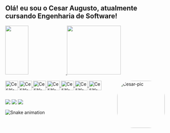 ## Olá! eu sou o Cesar Augusto, atualmente cursando Engenharia de Software!

<div>
  
  <a href="https://github.com/zCesarAugusto">
  <img height="155em" width="38%" src="https://github-readme-stats.vercel.app/api?username=zCesarAugusto&show_icons=true&theme=dark&include_all_commits=true&count_private=true"/>
  <img height="155em" width="58%" src="https://github-readme-stats.vercel.app/api/top-langs/?username=zCesarAugusto&layout=compact&langs_count=7&theme=dark"/>
    
</div>
  
  
<div style="display: inline_block"><br>
  
  <img align="center" alt="Cesar-C" height="30" width="40" src="https://cdn.jsdelivr.net/gh/devicons/devicon/icons/c/c-original.svg">
  <img align="center" alt="Cesar-Csharp" height="30" width="40" src="https://cdn.jsdelivr.net/gh/devicons/devicon/icons/csharp/csharp-original.svg">
  <img align="center" alt="Cesar-HTML5" height="30" width="40" src="https://cdn.jsdelivr.net/gh/devicons/devicon/icons/html5/html5-original-wordmark.svg">
  <img align="center" alt="Cesar-CSS3" height="30" width="40" src="https://cdn.jsdelivr.net/gh/devicons/devicon/icons/css3/css3-original.svg">
  <img align="center" alt="Cesar-javascript" height="30" width="40" src="https://cdn.jsdelivr.net/gh/devicons/devicon/icons/javascript/javascript-original.svg">
  <img align="center" alt="Cesar-Java" height="30" width="40" src="https://cdn.jsdelivr.net/gh/devicons/devicon/icons/java/java-original.svg">
  <img align="center" alt="Cesar-PHP" height="30" width="40" src="https://cdn.jsdelivr.net/gh/devicons/devicon/icons/php/php-original.svg">
  <img align="right" alt="Cesar-pic" height="150" style="border-radius:50px;" src="https://cdn.discordapp.com/attachments/973978583754219581/986429291145355284/download20220602213606.png">
  
</div>
  
  ##
  
<div> 
  
  <a href="https://wa.me/5511946624817" target="_blank"><img src="https://img.shields.io/badge/WhatsApp-25D366?style=for-the-badge&logo=whatsapp&logoColor=white"></a>
  <a href = "mailto:cesar.augusto11@outlook.com.br"><img src="https://img.shields.io/badge/-Gmail-%23333?style=for-the-badge&logo=gmail&logoColor=white" target="_blank"></a>
  <a href="https://www.linkedin.com/in/cesar-programador" target="_blank"><img src="https://img.shields.io/badge/-LinkedIn-%230077B5?style=for-the-badge&logo=linkedin&logoColor=white" target="_blank"></a> 
 
  ![Snake animation](https://github.com/zCesarAugusto/zCesarAugusto/blob/output/github-contribution-grid-snake.svg)

</div>
